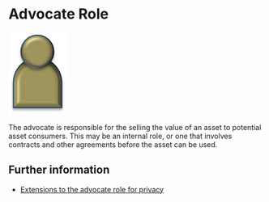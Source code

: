 <!-- SPDX-License-Identifier: CC-BY-4.0 -->
<!-- Copyright Contributors to the ODPi Data Governance project. -->

# Advocate Role

![Icon](advocate-role.png)

The advocate is responsible for the selling the value of an asset to
potential asset consumers.  This may be an internal role, or one that involves
contracts and other agreements before the asset can be used.

## Further information

* [Extensions to the advocate role for privacy](../../data-privacy-pack/role-extensions-for-privacy.md)
